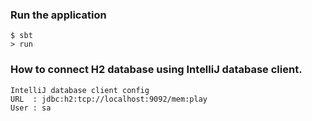 ### Run the application
```
$ sbt
> run
```
### How to connect H2 database using IntelliJ database client.
```
IntelliJ database client config
URL  : jdbc:h2:tcp://localhost:9092/mem:play
User : sa
```
